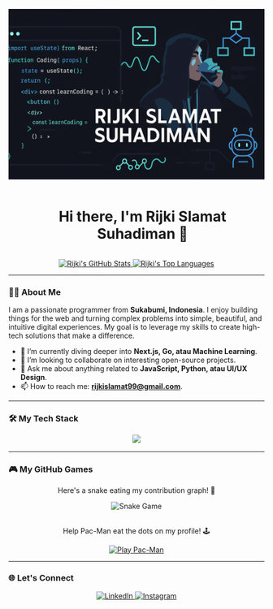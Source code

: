 <p align="center">
  <img src="https://github.com/Kaaabaaa/Kaaabaaa/blob/main/ChatGPT%20Image%2016%20Okt%202025,%2020.29.25.png?raw=true" alt="Rijki Slamat Suhadiman Github Header"/>
</p>

<div id="user-content-toc">
  <ul align="center">
    <summary><h1 style="display: inline-block;">Hi there, I'm Rijki Slamat Suhadiman 👋</h1></summary>
  </ul>
</div>

<div align="center">
  <a href="https://github.com/Kaaabaaa">
    <img src="https://github-readme-stats.vercel.app/api?username=Kaaabaaa&show_icons=true&theme=radical&hide_border=true&count_private=true" alt="Rijki's GitHub Stats" />
  </a>
  <a href="https://github.com/Kaaabaaa">
    <img src="https://github-readme-stats.vercel.app/api/top-langs/?username=Kaaabaaa&layout=compact&theme=radical&hide_border=true" alt="Rijki's Top Languages" />
  </a>
</div>

---

### 👨‍💻 About Me

I am a passionate programmer from **Sukabumi, Indonesia**. I enjoy building things for the web and turning complex problems into simple, beautiful, and intuitive digital experiences. My goal is to leverage my skills to create high-tech solutions that make a difference.

- 🌱 I’m currently diving deeper into **Next.js, Go, atau Machine Learning**.
- 👯 I’m looking to collaborate on interesting open-source projects.
- 💬 Ask me about anything related to **JavaScript, Python, atau UI/UX Design**.
- 📫 How to reach me: **rijkislamat99@gmail.com**.

---

### 🛠️ My Tech Stack

<p align="center">
  <a href="https://skillicons.dev">
    <img src="https://skillicons.dev/icons?i=js,react,nodejs,python,git,vscode,figma,docker" />
  </a>
</p>

---

### 🎮 My GitHub Games

<div align="center">
  <p>Here's a snake eating my contribution graph! 🐍</p>
  <img src="https://raw.githubusercontent.com/Kaaabaaa/Kaaabaaa/output/github-contribution-grid-snake.svg" alt="Snake Game">
</div>

<br>

<div align="center">
  <p>Help Pac-Man eat the dots on my profile! 🕹️</p>
  <a href="https://github.com/Kaaabaaa/Kaaabaaa/actions/workflows/pacman.yml">
    <img src="https://img.shields.io/badge/play-pacman-yellow?style=for-the-badge&logo=githubactions&logoColor=black" alt="Play Pac-Man">
  </a>
</div>

---

### 🌐 Let's Connect

<p align="center">
  <a href="https://www.linkedin.com/in/rijki-slamat-suhardiman-65656a162?utm_source=share&utm_campaign=share_via&utm_content=profile&utm_medium=android_app#" target="_blank">
    <img src="https://img.shields.io/badge/LinkedIn-0077B5?style=for-the-badge&logo=linkedin&logoColor=white" alt="LinkedIn"/>
  </a>
  <a href="https://www.instagram.com/iknitee_?igsh=dHczYXIzcDV3bHph#" target="_blank">
    <img src="https://img.shields.io/badge/Instagram-E4405F?style=for-the-badge&logo=instagram&logoColor=white" alt="Instagram"/>
  </a>
</p>
